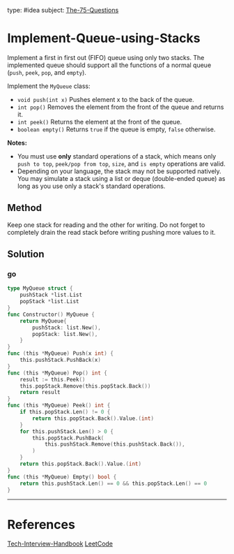 type: #idea
subject: [The-75-Questions](The-75-Questions.md)
<!-- Subject should be a hub note -->
# Implement-Queue-using-Stacks

Implement a first in first out (FIFO) queue using only two stacks. The implemented queue should support all the functions of a normal queue (`push`, `peek`, `pop`, and `empty`).

Implement the `MyQueue` class:

- `void push(int x)` Pushes element x to the back of the queue.
- `int pop()` Removes the element from the front of the queue and returns it.
- `int peek()` Returns the element at the front of the queue.
- `boolean empty()` Returns `true` if the queue is empty, `false` otherwise.

**Notes:**

- You must use **only** standard operations of a stack, which means only `push to top`, `peek/pop from top`, `size`, and `is empty` operations are valid.
- Depending on your language, the stack may not be supported natively. You may simulate a stack using a list or deque (double-ended queue) as long as you use only a stack's standard operations.

## Method

Keep one stack for reading and the other for writing. Do not forget to completely drain the read stack before writing pushing more values to it.

## Solution

### go

```go
type MyQueue struct {
	pushStack *list.List
	popStack *list.List
}
func Constructor() MyQueue {
	return MyQueue{
		pushStack: list.New(),
		popStack: list.New(),
	}
}
func (this *MyQueue) Push(x int) {
	this.pushStack.PushBack(x)
}
func (this *MyQueue) Pop() int {
	result := this.Peek()
	this.popStack.Remove(this.popStack.Back())
	return result
}
func (this *MyQueue) Peek() int {
	if this.popStack.Len() != 0 {
		return this.popStack.Back().Value.(int)
	}
	for this.pushStack.Len() > 0 {
		this.popStack.PushBack(
			this.pushStack.Remove(this.pushStack.Back()),
		)
	}
	return this.popStack.Back().Value.(int)
}
func (this *MyQueue) Empty() bool {
	return this.pushStack.Len() == 0 && this.popStack.Len() == 0
}
```

---
# References
<!-- What references back up this idea -->
[Tech-Interview-Handbook](Tech-Interview-Handbook.md)
[LeetCode](https://leetcode.com/problems/implement-queue-using-stacks)
